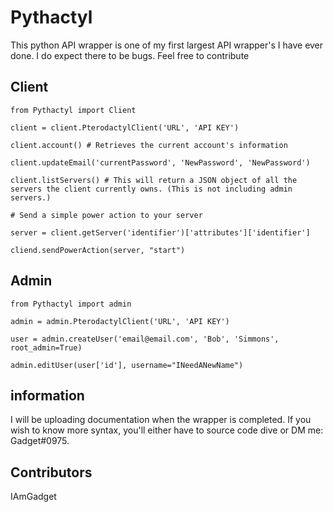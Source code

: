 # Pythactyl
This python API wrapper is one of my first largest API wrapper's I have ever done. I do expect there to be bugs. Feel free to contribute

## Client

    from Pythactyl import Client

    client = client.PterodactylClient('URL', 'API KEY')

    client.account() # Retrieves the current account's information

    client.updateEmail('currentPassword', 'NewPassword', 'NewPassword')

    client.listServers() # This will return a JSON object of all the servers the client currently owns. (This is not including admin servers.)

    # Send a simple power action to your server

    server = client.getServer('identifier')['attributes']['identifier']

    cliend.sendPowerAction(server, "start")

## Admin

    from Pythactyl import admin

    admin = admin.PterodactylClient('URL', 'API KEY')

    user = admin.createUser('email@email.com', 'Bob', 'Simmons', root_admin=True)

    admin.editUser(user['id'], username="INeedANewName")


## information
I will be uploading documentation when the wrapper is completed. If you wish to know more syntax, you'll either have to source code dive or DM me: Gadget#0975.

## Contributors
IAmGadget
